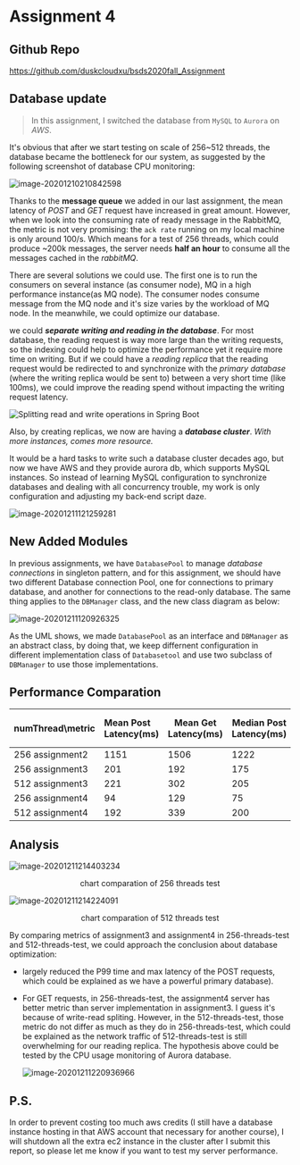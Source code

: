 # Assignment 4

## Github Repo

https://github.com/duskcloudxu/bsds2020fall_Assignment

## Database update

>  In this assignment, I switched the database from `MySQL` to `Aurora` on *AWS*. 

It's obvious that after we start testing on scale of 256~512 threads, the database became the bottleneck for our system, as suggested by the following screenshot of database CPU monitoring:

![image-20201210210842598](https://tva1.sinaimg.cn/large/0081Kckwly1glju5outbsj31c80kg75c.jpg)

Thanks to the **message queue** we added in our last assignment, the mean latency of *POST* and *GET* request have increased in great amount. However, when we look into the consuming rate of ready message in the RabbitMQ, the metric is not very promising: the `ack rate` running on my local machine is only around 100/s. Which means for a test of 256 threads, which could produce ~200k messages, the server needs **half an hour** to consume all the messages cached in the *rabbitMQ*.

There are several solutions we could use. The first one is to run the consumers on several instance (as consumer node), MQ in a high performance instance(as MQ node). The consumer nodes consume message from the MQ node and it's size varies by the workload of MQ node.  In the meanwhile, we could optimize our database.

we could ***separate writing and reading in the database***. For most database, the reading request is way more large than the writing requests, so the indexing could help to optimize the performance yet it require more time on writing. But if we could have a *reading replica* that the reading request would be redirected to and synchronize with the *primary database* (where the writing replica would be sent to) between a very short time (like 100ms), we could improve the reading spend without impacting the writing request latency.



![Splitting read and write operations in Spring Boot](https://fable.sh/image/rds_read_replica.png)



Also, by creating replicas, we now are having a ***database cluster***. *With more instances, comes more resource.*

It would be a hard tasks to write such a database cluster decades ago, but now we have AWS and they provide aurora db, which supports MySQL instances. So instead of learning MySQL configuration to synchronize databases and dealing with all concurrency trouble, my work is only configuration and adjusting my back-end script daze.

![image-20201211121259281](https://tva1.sinaimg.cn/large/0081Kckwly1glkkaiw9npj31o60g6774.jpg)

## New Added Modules

In previous assignments, we have `DatabasePool` to manage *database connections* in singleton pattern, and for this assignment, we should have two different Database connection Pool, one for connections to primary database, and another for connections to the read-only database. The same thing applies to the `DBManager` class, and the new class diagram as below:

![image-20201211120926325](https://tva1.sinaimg.cn/large/0081Kckwly1glkk6wfi3gj31260tu0v0.jpg)

As the UML shows, we made `DatabasePool` as an interface and `DBManager` as an abstract class, by doing that, we keep differnent configuration in different implementation class of `Databasetool` and use two subclass of `DBManager` to use those implementations.

## Performance Comparation

| numThread\metric | Mean Post Latency(ms) | Mean Get Latency(ms) | Median Post Latency(ms) | Median Get Latency(ms) | Wall Time(Sec) | Throughput(per Sec) | P99 of Post | P99 of Get | Max Response of Post | Max Response of Get |
| ---------------- | :-------------------- | -------------------- | ----------------------- | ---------------------- | -------------- | ------------------- | ----------- | ---------- | -------------------- | ------------------- |
| 256 assignment2  | 1151                  | 1506                 | 1222                    | 961                    | 2341           | 165                 | 2594        | 4472       | 11032                | 6369                |
| 256 assignment3  | 201                   | 192                  | 175                     | 259                    | 332            | 1155                | 5021        | 6326       | 6031                 | 8185                |
| 512 assignment3  | 221                   | 302                  | 205                     | 291                    | 493            | 1325                | 6091        | 8941       | 9014                 | 10011               |
| 256 assignment4  | 94                    | 129                  | 75                      | 35                     | 245            | 1579                | 247         | 636        | 344                  | 661                 |
| 512 assignment4  | 192                   | 339                  | 200                     | 173                    | 472            | 1638                | 394         | 6003       | 661                  | 8035                |



## Analysis

![image-20201211214403234](https://tva1.sinaimg.cn/large/0081Kckwly1gll0spgsuej318a0jw0uk.jpg)

<center>chart comparation of 256 threads test</center>

![image-20201211214224091](https://tva1.sinaimg.cn/large/0081Kckwly1gll0r69yc2j310s0i6gn4.jpg)

<center>chart comparation of 512 threads test</center>

By comparing metrics of assignment3 and assignment4 in 256-threads-test and 512-threads-test, we could approach the conclusion about database optimization:

-  largely reduced the P99 time and max latency of the POST requests, which could be explained as we have a powerful primary database).  

- For GET requests, in 256-threads-test, the assignment4 server has better metric than server implementation in assignment3. I guess it's because of write-read spliting. However, in the 512-threads-test, those metric do not differ as much as they do in 256-threads-test, which could be explained as the network traffic of 512-threads-test is still overwhelming for our reading replica. The hypothesis above could be tested by the CPU usage monitoring of Aurora database.

  ![image-20201211220936966](https://tva1.sinaimg.cn/large/0081Kckwly1gll1jb3gr0j31c20kadie.jpg)

## P.S.

In order to prevent costing too much aws credits (I still have a database instance hosting in that AWS account that necessary for another course), I will shutdown all the extra ec2 instance in the cluster after I submit this report, so please let me know if you want to test my server performance.